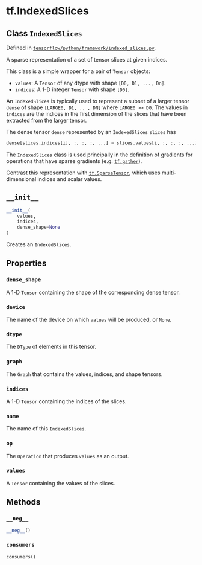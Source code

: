 <div itemscope itemtype="http://developers.google.com/ReferenceObject">
<meta itemprop="name" content="tf.IndexedSlices" />
<meta itemprop="path" content="Stable" />
<meta itemprop="property" content="dense_shape"/>
<meta itemprop="property" content="device"/>
<meta itemprop="property" content="dtype"/>
<meta itemprop="property" content="graph"/>
<meta itemprop="property" content="indices"/>
<meta itemprop="property" content="name"/>
<meta itemprop="property" content="op"/>
<meta itemprop="property" content="values"/>
<meta itemprop="property" content="__init__"/>
<meta itemprop="property" content="__neg__"/>
<meta itemprop="property" content="consumers"/>
</div>

# tf.IndexedSlices

## Class `IndexedSlices`





Defined in [`tensorflow/python/framework/indexed_slices.py`](/code/stable/tensorflow/python/framework/indexed_slices.py).

A sparse representation of a set of tensor slices at given indices.

This class is a simple wrapper for a pair of `Tensor` objects:

* `values`: A `Tensor` of any dtype with shape `[D0, D1, ..., Dn]`.
* `indices`: A 1-D integer `Tensor` with shape `[D0]`.

An `IndexedSlices` is typically used to represent a subset of a larger
tensor `dense` of shape `[LARGE0, D1, .. , DN]` where `LARGE0 >> D0`.
The values in `indices` are the indices in the first dimension of
the slices that have been extracted from the larger tensor.

The dense tensor `dense` represented by an `IndexedSlices` `slices` has

```python
dense[slices.indices[i], :, :, :, ...] = slices.values[i, :, :, :, ...]
```

The `IndexedSlices` class is used principally in the definition of
gradients for operations that have sparse gradients
(e.g. <a href="../tf/gather.md"><code>tf.gather</code></a>).

Contrast this representation with
<a href="../tf/sparse/SparseTensor.md"><code>tf.SparseTensor</code></a>,
which uses multi-dimensional indices and scalar values.

<h2 id="__init__"><code>__init__</code></h2>

``` python
__init__(
    values,
    indices,
    dense_shape=None
)
```

Creates an `IndexedSlices`.



## Properties

<h3 id="dense_shape"><code>dense_shape</code></h3>

A 1-D `Tensor` containing the shape of the corresponding dense tensor.

<h3 id="device"><code>device</code></h3>

The name of the device on which `values` will be produced, or `None`.

<h3 id="dtype"><code>dtype</code></h3>

The `DType` of elements in this tensor.

<h3 id="graph"><code>graph</code></h3>

The `Graph` that contains the values, indices, and shape tensors.

<h3 id="indices"><code>indices</code></h3>

A 1-D `Tensor` containing the indices of the slices.

<h3 id="name"><code>name</code></h3>

The name of this `IndexedSlices`.

<h3 id="op"><code>op</code></h3>

The `Operation` that produces `values` as an output.

<h3 id="values"><code>values</code></h3>

A `Tensor` containing the values of the slices.



## Methods

<h3 id="__neg__"><code>__neg__</code></h3>

``` python
__neg__()
```



<h3 id="consumers"><code>consumers</code></h3>

``` python
consumers()
```





